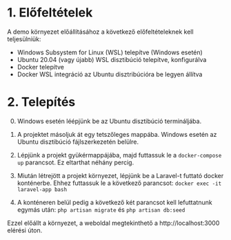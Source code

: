 # 1. Előfeltételek

A demo környezet előállításához a következő előfeltételeknek kell teljesülniük:
- Windows Subsystem for Linux (WSL) telepítve (Windows esetén)
- Ubuntu 20.04 (vagy újabb) WSL disztibúció telepítve, konfigurálva 
- Docker telepítve
- Docker WSL integráció az Ubuntu disztribúcióra be legyen állítva

# 2. Telepítés

0. Windows esetén léépjünk be az Ubuntu disztibúció termináljába.

1. A projektet másoljuk át egy tetszőleges mappába. Windows esetén az Ubuntu disztibúció fájlszerkezetén belülre.

2. Lépjünk a projekt gyükérmappájába, majd futtassuk le a `docker-compose up` parancsot. Ez eltarthat néhány percig.

3. Miután létrejött a projekt környezet, lépjünk be a Laravel-t futtató docker konténerbe. Ehhez futtassuk le a következő parancsot: `docker exec -it laravel-app bash`

4. A konténeren belül pedig a következő két parancsot kell lefuttatnunk egymás után: `php artisan migrate` és `php artisan db:seed`

Ezzel előállt a környezet, a weboldal megtekinthető a http://localhost:3000 elérési úton.